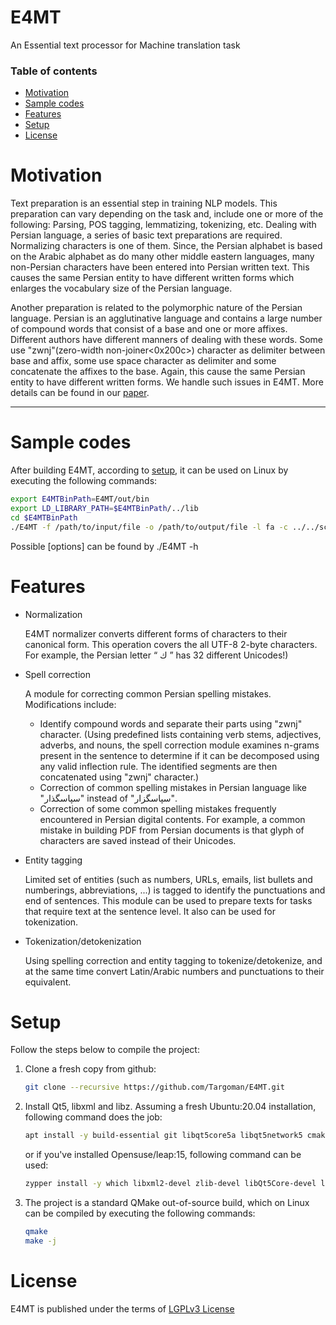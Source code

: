 # E4MT
An Essential text processor for Machine translation task

### Table of contents
- [Motivation](#motivation)
- [Sample codes](#sample-codes)
- [Features](#features)
- [Setup](#setup)
- [License](#license)


# Motivation
Text preparation is an essential step in training NLP models. This preparation can vary depending on the task and, include one or more of the following: Parsing, POS tagging, lemmatizing, tokenizing, etc.
Dealing with Persian language, a series of basic text preparations are required. Normalizing characters is one of them. Since, the Persian alphabet is based on the Arabic alphabet as do many other middle eastern languages, many non-Persian characters have been entered into Persian written text. This causes the same Persian entity to have different written forms which enlarges the vocabulary size of the Persian language.

Another preparation is related to the polymorphic nature of the Persian language. Persian is an agglutinative language and contains a large number of compound words that consist of a base and one or more affixes. 
Different authors have different manners of dealing with these words. Some use "zwnj"(zero-width non-joiner<0x200c>) character as delimiter between base and affix, some use space character as delimiter and some concatenate the affixes to the base. Again, this cause the same Persian entity to have different written forms. We handle such issues in E4MT. More details can be found in our [paper]().

********************************



# Sample codes

After building E4MT, according to [setup](#setup), it can be used on Linux by executing the following commands:
```bash
export E4MTBinPath=E4MT/out/bin
export LD_LIBRARY_PATH=$E4MTBinPath/../lib
cd $E4MTBinPath
./E4MT -f /path/to/input/file -o /path/to/output/file -l fa -c ../../scripts/E4MT.server.conf
```
Possible [options] can be found by ./E4MT -h

# Features
* Normalization

  E4MT normalizer converts different forms of characters to their canonical form. This operation covers the all UTF-8 2-byte characters. For example, the Persian   letter “ ‫ك‬ ” has 32 different Unicodes!)
  
* Spell correction 

  A module for correcting common Persian spelling mistakes. Modifications include:
    * Identify compound words and separate their parts using "zwnj" character. (Using predefined lists containing verb stems, adjectives, adverbs, and nouns, the spell correction module examines n-grams present in the sentence to determine   if it can be decomposed using any valid inflection rule. The identified segments are then concatenated using "zwnj" character.)
    * Correction of common spelling mistakes in Persian language like "سپاسگذار" instead of "سپاسگزار".
    * Correction of some common spelling mistakes frequently encountered in Persian digital contents. For example, a common mistake in building PDF from Persian documents is that glyph of characters are saved instead of their Unicodes.
  
* Entity tagging

  Limited set of entities (such as numbers, URLs, emails, list bullets and numberings, abbreviations, ...) is tagged to identify the punctuations and end of sentences. This module can be used to prepare texts for tasks that require text at the sentence level. It also can be used for tokenization.

* Tokenization/detokenization

  Using spelling correction and entity tagging to tokenize/detokenize, and at the same time convert Latin/Arabic numbers and punctuations to their equivalent.


# Setup

Follow the steps below to compile the project:
1.  Clone a fresh copy from github:
    ```bash
    git clone --recursive https://github.com/Targoman/E4MT.git
    ```
2. Install Qt5, libxml and libz. 
    Assuming a fresh Ubuntu:20.04 installation, following command does the job:
    ```bash
    apt install -y build-essential git libqt5core5a libqt5network5 cmake qt5-qmake qtbase5-dev qt5-default libxml2-dev zlib1g-dev
    ```
    or if you've installed Opensuse/leap:15, following command can be used:
    ```bash
    zypper install -y which libxml2-devel zlib-devel libQt5Core-devel libQt5Network-devel
    ```
3.  The project is a standard QMake out-of-source build, which on Linux can be compiled by executing the following commands:
    ```bash
    qmake
    make -j
    ```
# License
E4MT is published under the terms of [LGPLv3 License](./LICENSE)

